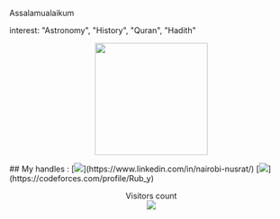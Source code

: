 Assalamualaikum


interest: "Astronomy", "History", "Quran", "Hadith"
<p align = "center">
<img height="200" src="https://github-profile-trophy.vercel.app/?username=appledora&theme=tokyonight&no-frame=true&row=2&margin-w=5&margin-h=5&count_private=true&title=Commit,Repositories,Followers,PullRequest,Issues"/>


<p/>
## My handles :
 [<img src="https://img.shields.io/badge/LinkedIn-211e1b?style=for-the-badge&logo=LINKEDIN&logoColor=8a2be2">](https://www.linkedin.com/in/nairobi-nusrat/) [<img src="https://img.shields.io/badge/CodeForces-211e1b?style=for-the-badge&logo=stackoverflow&logoColor=8a2be2">](https://codeforces.com/profile/Rub_y) 


<p align="center"> 
  Visitors count<br>
  <img src="https://profile-counter.glitch.me/nairobi-j/count.svg" />
</p>

